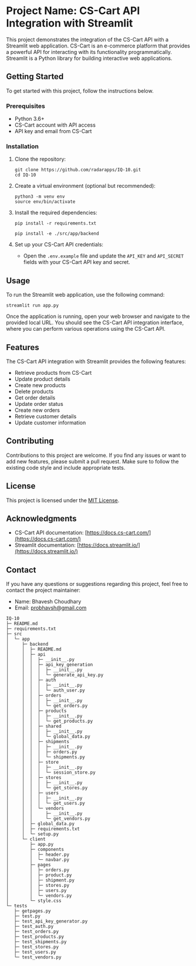 # Project Name: CS-Cart API Integration with Streamlit

This project demonstrates the integration of the CS-Cart API with a Streamlit web application. CS-Cart is an e-commerce platform that provides a powerful API for interacting with its functionality programmatically. Streamlit is a Python library for building interactive web applications.

## Getting Started

To get started with this project, follow the instructions below.

### Prerequisites

- Python 3.6+
- CS-Cart account with API access
- API key and email from CS-Cart

### Installation

1. Clone the repository:

   ```shell
   git clone https://github.com/radarapps/IQ-10.git
   cd IQ-10
   ```

2. Create a virtual environment (optional but recommended):

   ```shell
   python3 -m venv env
   source env/bin/activate
   ```

3. Install the required dependencies:

   ```shell
   pip install -r requirements.txt
   ```

   ```shell
   pip install -e ./src/app/backend
   ```

4. Set up your CS-Cart API credentials:

   - Open the `.env.example` file and update the `API_KEY` and `API_SECRET` fields with your CS-Cart API key and secret.

## Usage

To run the Streamlit web application, use the following command:

```shell
streamlit run app.py
```

Once the application is running, open your web browser and navigate to the provided local URL. You should see the CS-Cart API integration interface, where you can perform various operations using the CS-Cart API.

## Features

The CS-Cart API integration with Streamlit provides the following features:

- Retrieve products from CS-Cart
- Update product details
- Create new products
- Delete products
- Get order details
- Update order status
- Create new orders
- Retrieve customer details
- Update customer information

## Contributing

Contributions to this project are welcome. If you find any issues or want to add new features, please submit a pull request. Make sure to follow the existing code style and include appropriate tests.

## License

This project is licensed under the [MIT License](LICENSE).

## Acknowledgments

- CS-Cart API documentation: [https://docs.cs-cart.com/](https://docs.cs-cart.com/)
- Streamlit documentation: [https://docs.streamlit.io/](https://docs.streamlit.io/)

## Contact

If you have any questions or suggestions regarding this project, feel free to contact the project maintainer:

- Name: Bhavesh Choudhary
- Email: probhavsh@gmail.com

```
IQ-10
├─ README.md
├─ requirements.txt
├─ src
│  └─ app
│     ├─ backend
│     │  ├─ README.md
│     │  ├─ api
│     │  │  ├─ __init__.py
│     │  │  ├─ api_key_generation
│     │  │  │  ├─ __init__.py
│     │  │  │  └─ generate_api_key.py
│     │  │  ├─ auth
│     │  │  │  ├─ __init__.py
│     │  │  │  └─ auth_user.py
│     │  │  ├─ orders
│     │  │  │  ├─ __init__.py
│     │  │  │  └─ get_orders.py
│     │  │  ├─ products
│     │  │  │  ├─ __init__.py
│     │  │  │  └─ get_products.py
│     │  │  ├─ shared
│     │  │  │  ├─ __init__.py
│     │  │  │  └─ global_data.py
│     │  │  ├─ shipments
│     │  │  │  ├─ __init__.py
│     │  │  │  ├─ orders.py
│     │  │  │  └─ shipments.py
│     │  │  ├─ store
│     │  │  │  ├─ __init__.py
│     │  │  │  └─ session_store.py
│     │  │  ├─ stores
│     │  │  │  ├─ __init__.py
│     │  │  │  └─ get_stores.py
│     │  │  ├─ users
│     │  │  │  ├─ __init__.py
│     │  │  │  └─ get_users.py
│     │  │  └─ vendors
│     │  │     ├─ __init__.py
│     │  │     └─ get_vendors.py
│     │  ├─ global_data.py
│     │  ├─ requirements.txt
│     │  └─ setup.py
│     └─ client
│        ├─ app.py
│        ├─ components
│        │  ├─ header.py
│        │  └─ navbar.py
│        ├─ pages
│        │  ├─ orders.py
│        │  ├─ product.py
│        │  ├─ shipment.py
│        │  ├─ stores.py
│        │  ├─ users.py
│        │  └─ vendors.py
│        └─ style.css
└─ tests
   ├─ getpages.py
   ├─ test.py
   ├─ test_api_key_generator.py
   ├─ test_auth.py
   ├─ test_orders.py
   ├─ test_products.py
   ├─ test_shipments.py
   ├─ test_stores.py
   ├─ test_users.py
   └─ test_vendors.py

```
